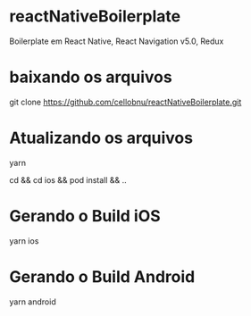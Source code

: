 # reactNativeBoilerplate
Boilerplate em React Native, React Navigation v5.0, Redux

# baixando os arquivos
git clone https://github.com/cellobnu/reactNativeBoilerplate.git <nomeProjeto>

# Atualizando os arquivos
yarn

cd <nomeProjeto> && cd ios && pod install && ..

# Gerando o Build iOS
yarn ios

# Gerando o Build Android
yarn android